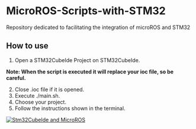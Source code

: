 # MicroROS-Scripts-with-STM32
Repository dedicated to facilitating the integration of microROS and STM32


## How to use

1. Open a STM32CubeIde Project on STM32CubeIde.

**Note: When the script is executed it will replace your ioc file, so be careful.**

2. Close .ioc file if it is opened.
3. Execute ./main.sh.
4. Choose your project.
5. Follow the instructions shown in the terminal.

[![Stm32CubeIde and MicroROS](https://img.youtube.com/vi/LQszjlWqP4o/0.jpg)](https://www.youtube.com/watch?v=LQszjlWqP4o)
